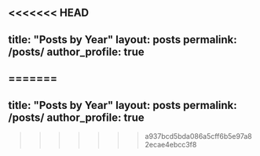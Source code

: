 <<<<<<< HEAD
---
title: "Posts by Year"
layout: posts
permalink: /posts/
author_profile: true
---
=======
---
title: "Posts by Year"
layout: posts
permalink: /posts/
author_profile: true
---
>>>>>>> a937bcd5bda086a5cff6b5e97a82ecae4ebcc3f8
